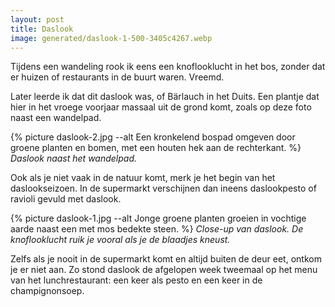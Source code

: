 ```yaml
---
layout: post
title: Daslook
image: generated/daslook-1-500-3405c4267.webp
---
```


Tijdens een wandeling rook ik eens een knoflooklucht in het bos, zonder dat er huizen of restaurants in de buurt waren. Vreemd.

Later leerde ik dat dit daslook was, of Bärlauch in het Duits. Een plantje dat hier in het vroege voorjaar massaal uit de grond komt, zoals op deze foto naast een wandelpad.

{% picture daslook-2.jpg --alt Een kronkelend bospad omgeven door groene planten en bomen, met een houten hek aan de rechterkant. %}
_Daslook naast het wandelpad._

Ook als je niet vaak in de natuur komt, merk je het begin van het daslookseizoen. In de supermarkt verschijnen dan ineens daslookpesto of ravioli gevuld met daslook.

{% picture daslook-1.jpg --alt Jonge groene planten groeien in vochtige aarde naast een met mos bedekte steen. %}
_Close-up van daslook. De knoflooklucht ruik je vooral als je de blaadjes kneust._

Zelfs als je nooit in de supermarkt komt en altijd buiten de deur eet, ontkom je er niet aan. Zo stond daslook de afgelopen week tweemaal op het menu van het lunchrestaurant: een keer als pesto en een keer in de champignonsoep.
